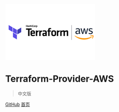 ![logo](./images/terraform-provider-aws.png)

# Terraform-Provider-AWS

> 中文版

[GitHub](https://github.com/15b883/terraform-provider-aws.git)
[首页](README)

